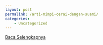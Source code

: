 ```yaml
---
layout: post
permalink: /arti-mimpi-cerai-dengan-suami/
categories:
    - Uncategorized
---
```


[Baca Selengkapnya](/09)